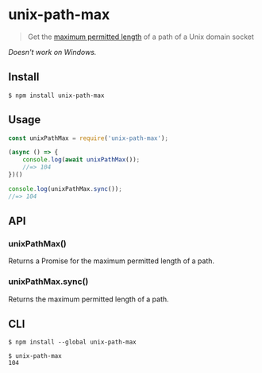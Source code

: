# unix-path-max

> Get the [maximum permitted length](https://serverfault.com/questions/641347/check-if-a-path-exceeds-maximum-for-unix-domain-socket) of a path of a Unix domain socket

*Doesn't work on Windows.*

## Install

```
$ npm install unix-path-max
```

## Usage

```js
const unixPathMax = require('unix-path-max');

(async () => {
	console.log(await unixPathMax());
	//=> 104
})()

console.log(unixPathMax.sync());
//=> 104
```

## API

### unixPathMax()

Returns a Promise for the maximum permitted length of a path.

### unixPathMax.sync()

Returns the maximum permitted length of a path.

## CLI

```
$ npm install --global unix-path-max
```

```
$ unix-path-max
104
```
